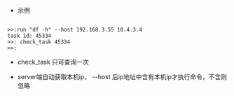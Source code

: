 * 示例
<pre><code>
>>:run "df -h" --host 192.168.3.55 10.4.3.4
task id: 45334
>>: check_task 45334
>>:
</code></pre>

* check_task 只可查询一次

* server端自动获取本机ip， --host 后ip地址中含有本机ip才执行命令，不含则忽略